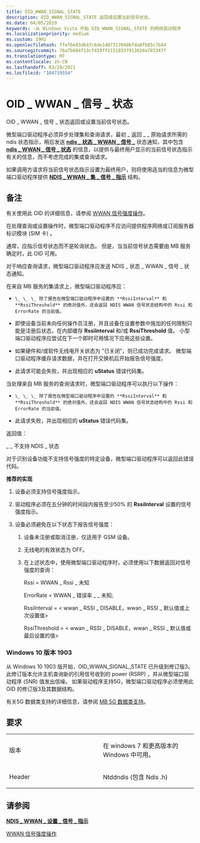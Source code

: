 ```yaml
---
title: OID_WWAN_SIGNAL_STATE
description: OID_WWAN_SIGNAL_STATE 返回或设置当前信号状态。
ms.date: 04/05/2019
keywords: -从 Windows Vista 开始 OID_WWAN_SIGNAL_STATE 的网络驱动程序
ms.localizationpriority: medium
ms.custom: 19H1
ms.openlocfilehash: ffefbe03d64fc6de1d07317040bfda8fb85c7b44
ms.sourcegitcommit: 76a7b604f13cf419ff21518337913820a703347f
ms.translationtype: MT
ms.contentlocale: zh-CN
ms.lasthandoff: 03/20/2021
ms.locfileid: "104719554"
---
```

# <a name="oid_wwan_signal_state"></a>OID \_ WWAN \_ 信号 \_ 状态


OID \_ WWAN \_ 信号 \_ 状态返回或设置当前信号状态。

微型端口驱动程序必须异步处理集和查询请求，最初 \_ 返回 \_ \_ 原始请求所需的 ndis 状态指示，稍后发送 [**ndis \_ 状态 \_ WWAN \_ 信号 \_**](ndis-status-wwan-signal-state.md) 状态通知，其中包含 [**ndis \_ WWAN \_ 信号 \_ 状态**](/windows-hardware/drivers/ddi/ndiswwan/ns-ndiswwan-_ndis_wwan_signal_state) 的信息，以提供与最终用户显示的当前信号状态指示有关的信息，而不考虑完成的集或查询请求。

如果调用方请求将当前信号状态指示设置为最终用户，则将使用适当的信息为微型端口驱动程序提供 [**NDIS \_ WWAN \_ 集 \_ 信号 \_ 指示**](/windows-hardware/drivers/ddi/ndiswwan/ns-ndiswwan-_ndis_wwan_set_signal_indication) 结构。

<a name="remarks"></a>备注
-------

有关使用此 OID 的详细信息，请参阅 [WWAN 信号强度操作](./mb-signal-strength-operations.md)。

在处理查询或设置操作时，微型端口驱动程序不应访问提供程序网络或订阅服务器标识模块 (SIM 卡) 。

通常，应指示信号状态而不是轮询状态。 但是，当当前信号状态需要由 MB 服务确定时，此 OID 可用。

对于响应查询请求，微型端口驱动程序应发送 NDIS \_ 状态 \_ WWAN \_ 信号 \_ 状态通知。

在来自 MB 服务的集请求上，微型端口驱动程序应：

-     \_ \_ \_ 除了报告在微型端口驱动程序中设置的 **RssiInterval** 和 **RssiThreshold** 的绝对值外，还会返回 NDIS WWAN 信号状态结构中的 Rssi 和 ErrorRate 的当前值。

-   即使设备当前未向任何操作员注册，并且设备在设置参数中施加的任何限制只能是注册后状态，在内部缓存 **RssiInterval** 和/或 **RssiThreshold** 值。 小型端口驱动程序应尝试在下一个即时可用情况下应用这些设置。

-   如果硬件和/或软件无线电开关状态为 "已关闭"，则已成功完成请求。 微型端口驱动程序缓存请求数据，并在打开交换机后开始报告信号强度。

-   此请求可能会失败，并出现相应的 **uStatus** 错误代码集。

当处理来自 MB 服务的查询请求时，微型端口驱动程序可以执行以下操作：

-     \_ \_ \_ 除了报告在微型端口驱动程序中设置的 **RssiInterval** 和 **RssiThreshold** 的绝对值外，还会返回 NDIS WWAN 信号状态结构中的 Rssi 和 ErrorRate 的当前值。

-   此请求失败，并出现相应的 **uStatus** 错误代码集。

返回值：

\_ \_ 不支持 NDIS \_ 状态

对于识别设备功能不支持信号强度的特定设备，微型端口驱动程序可以返回此错误代码。

**推荐的实现**

1.  设备必须支持信号强度指示。

2.  驱动程序必须在五分钟的时间段内报告至少50% 的 **RssiInterval** 设置的信号强度指示。

3.  设备必须避免在以下状态下报告信号强度：
    1.  设备未注册或取消注册，仅适用于 GSM 设备。
    2.  无线电的有效状态为 OFF。
    3.  在上述状态中，使用微型端口驱动程序时，必须使用以下数据返回对信号强度的查询：

        Rssi = WWAN \_ Rssi \_ 未知

        ErrorRate = WWAN \_ 错误率 \_ \_ 未知;

        RssiInterval = &lt; wwan \_ RSSI \_ DISABLE，wwan \_ RSSI \_ 默认值或上次设置值&gt;

        RssiThreshold = &lt; wwan \_ RSSI \_ DISABLE，wwan \_ RSSI \_ 默认值或最后设置的值&gt;

### <a name="windows-10-version-1903"></a>Windows 10 版本 1903

从 Windows 10 1903 版开始，OID_WWAN_SIGNAL_STATE 已升级到修订版3。 此修订版本允许主机查询新的引用信号收到的 power (RSRP) ，并从微型端口驱动程序 (SNR) 值发出信噪。 如果驱动程序支持5G，微型端口驱动程序必须使用此 OID 的修订版3及其数据结构。

有关5G 数据类支持的详细信息，请参阅 [MB 5G 数据类支持](./mb-5g-operations-overview.md)。

<a name="requirements"></a>要求
------------

<table>
<colgroup>
<col width="50%" />
<col width="50%" />
</colgroup>
<tbody>
<tr class="odd">
<td><p>版本</p></td>
<td><p>在 windows 7 和更高版本的 Windows 中可用。</p></td>
</tr>
<tr class="even">
<td><p>Header</p></td>
<td>Ntddndis (包含 Ndis .h) </td>
</tr>
</tbody>
</table>

## <a name="see-also"></a>请参阅


[**NDIS \_ WWAN \_ 设置 \_ 信号 \_ 指示**](/windows-hardware/drivers/ddi/ndiswwan/ns-ndiswwan-_ndis_wwan_set_signal_indication)

[WWAN 信号强度操作](./mb-signal-strength-operations.md)


